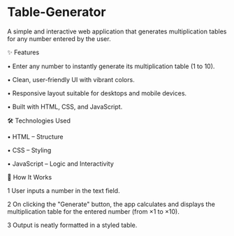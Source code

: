 # Table-Generator

A simple and interactive web application that generates multiplication tables for any number entered by the user.

✨ Features

•  Enter any number to instantly generate its multiplication table (1 to 10).

•  Clean, user-friendly UI with vibrant colors.

•  Responsive layout suitable for desktops and mobile devices.

•  Built with HTML, CSS, and JavaScript.

🛠️ Technologies Used

•  HTML – Structure

•  CSS – Styling

•  JavaScript – Logic and Interactivity

🧠 How It Works

1  User inputs a number in the text field.

2  On clicking the "Generate" button, the app calculates and displays the multiplication table for the entered number (from ×1 to ×10).

3  Output is neatly formatted in a styled table.
